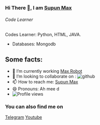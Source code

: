 ###  Hi There 👋, I am [Supun Max](https://t.me/maxsupun1)


###### *Code Learner*

Codes Learner: Python, HTML, JAVA. 

* Databases: Mongodb

## Some facts: 

- 🔭 I’m currently working [Max Robot](https://github.com/maxsupun/Max-Robot)
- 👯 I’m looking to collaborate on : ![github](https://img.shields.io/badge/On-Github-black) 
- 📫 How to reach me: [Supun Max](https://t.me/maxsupun1)
- 😄 Pronouns: Ah mee d
- ![Profile views](https://gpvc.arturio.dev/sltechworld)

### You can also find me on
[Telegram](https://t.me/maxsupun1) 
[Youtube](https://www.youtube.com/channel/UCLziWEeJ-VZuUnZaFUIYTOA)
